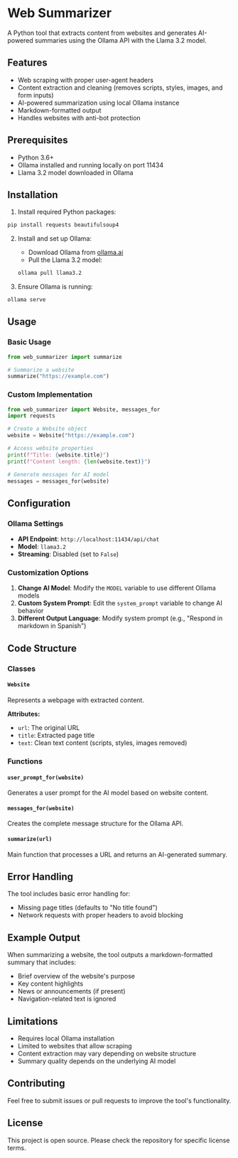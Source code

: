 # Web Summarizer

A Python tool that extracts content from websites and generates AI-powered summaries using the Ollama API with the Llama 3.2 model.

## Features

- Web scraping with proper user-agent headers
- Content extraction and cleaning (removes scripts, styles, images, and form inputs)
- AI-powered summarization using local Ollama instance
- Markdown-formatted output
- Handles websites with anti-bot protection

## Prerequisites

- Python 3.6+
- Ollama installed and running locally on port 11434
- Llama 3.2 model downloaded in Ollama

## Installation

1. Install required Python packages:
```bash
pip install requests beautifulsoup4
```

2. Install and set up Ollama:
   - Download Ollama from [ollama.ai](https://ollama.ai)
   - Pull the Llama 3.2 model:
   ```bash
   ollama pull llama3.2
   ```

3. Ensure Ollama is running:
```bash
ollama serve
```

## Usage

### Basic Usage

```python
from web_summarizer import summarize

# Summarize a website
summarize("https://example.com")
```

### Custom Implementation

```python
from web_summarizer import Website, messages_for
import requests

# Create a Website object
website = Website("https://example.com")

# Access website properties
print(f"Title: {website.title}")
print(f"Content length: {len(website.text)}")

# Generate messages for AI model
messages = messages_for(website)
```

## Configuration

### Ollama Settings
- **API Endpoint**: `http://localhost:11434/api/chat`
- **Model**: `llama3.2`
- **Streaming**: Disabled (set to `False`)

### Customization Options

1. **Change AI Model**: Modify the `MODEL` variable to use different Ollama models
2. **Custom System Prompt**: Edit the `system_prompt` variable to change AI behavior
3. **Different Output Language**: Modify system prompt (e.g., "Respond in markdown in Spanish")

## Code Structure

### Classes

#### `Website`
Represents a webpage with extracted content.

**Attributes:**
- `url`: The original URL
- `title`: Extracted page title
- `text`: Clean text content (scripts, styles, images removed)

### Functions

#### `user_prompt_for(website)`
Generates a user prompt for the AI model based on website content.

#### `messages_for(website)`
Creates the complete message structure for the Ollama API.

#### `summarize(url)`
Main function that processes a URL and returns an AI-generated summary.

## Error Handling

The tool includes basic error handling for:
- Missing page titles (defaults to "No title found")
- Network requests with proper headers to avoid blocking

## Example Output

When summarizing a website, the tool outputs a markdown-formatted summary that includes:
- Brief overview of the website's purpose
- Key content highlights
- News or announcements (if present)
- Navigation-related text is ignored

## Limitations

- Requires local Ollama installation
- Limited to websites that allow scraping
- Content extraction may vary depending on website structure
- Summary quality depends on the underlying AI model

## Contributing

Feel free to submit issues or pull requests to improve the tool's functionality.

## License

This project is open source. Please check the repository for specific license terms.
